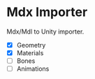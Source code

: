 # Mdx Importer

Mdx/Mdl to Unity importer.

- [x] Geometry
- [x] Materials
- [ ] Bones
- [ ] Animations
